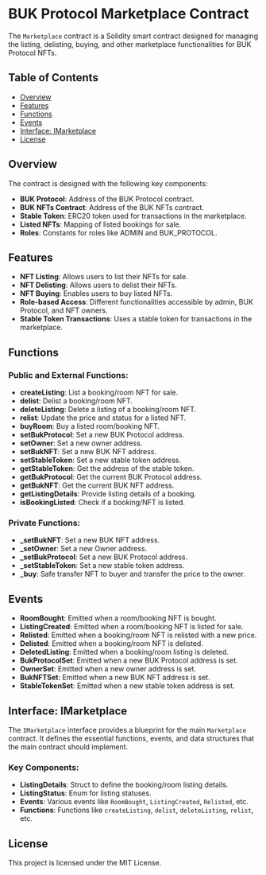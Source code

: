 # BUK Protocol Marketplace Contract

The `Marketplace` contract is a Solidity smart contract designed for managing the listing, delisting, buying, and other marketplace functionalities for BUK Protocol NFTs.

## Table of Contents

- [Overview](#overview)
- [Features](#features)
- [Functions](#functions)
- [Events](#events)
- [Interface: IMarketplace](#interface-imarketplace)
- [License](#license)

## Overview

The contract is designed with the following key components:

- **BUK Protocol**: Address of the BUK Protocol contract.
- **BUK NFTs Contract**: Address of the BUK NFTs contract.
- **Stable Token**: ERC20 token used for transactions in the marketplace.
- **Listed NFTs**: Mapping of listed bookings for sale.
- **Roles**: Constants for roles like ADMIN and BUK_PROTOCOL.

## Features

- **NFT Listing**: Allows users to list their NFTs for sale.
- **NFT Delisting**: Allows users to delist their NFTs.
- **NFT Buying**: Enables users to buy listed NFTs.
- **Role-based Access**: Different functionalities accessible by admin, BUK Protocol, and NFT owners.
- **Stable Token Transactions**: Uses a stable token for transactions in the marketplace.

## Functions

### Public and External Functions:

- **createListing**: List a booking/room NFT for sale.
- **delist**: Delist a booking/room NFT.
- **deleteListing**: Delete a listing of a booking/room NFT.
- **relist**: Update the price and status for a listed NFT.
- **buyRoom**: Buy a listed room/booking NFT.
- **setBukProtocol**: Set a new BUK Protocol address.
- **setOwner**: Set a new owner address.
- **setBukNFT**: Set a new BUK NFT address.
- **setStableToken**: Set a new stable token address.
- **getStableToken**: Get the address of the stable token.
- **getBukProtocol**: Get the current BUK Protocol address.
- **getBukNFT**: Get the current BUK NFT address.
- **getListingDetails**: Provide listing details of a booking.
- **isBookingListed**: Check if a booking/NFT is listed.

### Private Functions:

- **\_setBukNFT**: Set a new BUK NFT address.
- **\_setOwner**: Set a new Owner address.
- **\_setBukProtocol**: Set a new BUK Protocol address.
- **\_setStableToken**: Set a new stable token address.
- **\_buy**: Safe transfer NFT to buyer and transfer the price to the owner.

## Events

- **RoomBought**: Emitted when a room/booking NFT is bought.
- **ListingCreated**: Emitted when a room/booking NFT is listed for sale.
- **Relisted**: Emitted when a booking/room NFT is relisted with a new price.
- **Delisted**: Emitted when a booking/room NFT is delisted.
- **DeletedListing**: Emitted when a booking/room listing is deleted.
- **BukProtocolSet**: Emitted when a new BUK Protocol address is set.
- **OwnerSet**: Emitted when a new owner address is set.
- **BukNFTSet**: Emitted when a new BUK NFT address is set.
- **StableTokenSet**: Emitted when a new stable token address is set.

## Interface: IMarketplace

The `IMarketplace` interface provides a blueprint for the main `Marketplace` contract. It defines the essential functions, events, and data structures that the main contract should implement.

### Key Components:

- **ListingDetails**: Struct to define the booking/room listing details.
- **ListingStatus**: Enum for listing statuses.
- **Events**: Various events like `RoomBought`, `ListingCreated`, `Relisted`, etc.
- **Functions**: Functions like `createListing`, `delist`, `deleteListing`, `relist`, etc.

## License

This project is licensed under the MIT License.
